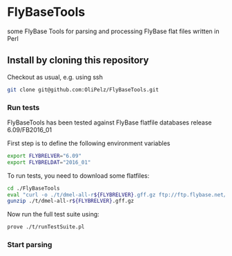 # FlyBaseTools
some FlyBase Tools for parsing and processing FlyBase flat files written in Perl

## Install by cloning this repository
Checkout as usual, e.g. using ssh
```bash
git clone git@github.com:OliPelz/FlyBaseTools.git
```

### Run tests
FlyBaseTools has been tested against FlyBase flatfile databases release 6.09/FB2016_01

First step is to define the following environment variables
```bash
export FLYBRELVER="6.09"
export FLYBRELDAT="2016_01"
```


To run tests, you need to download some flatfiles:
```bash
cd ./FlyBaseTools
eval "curl -o ./t/dmel-all-r${FLYBRELVER}.gff.gz ftp://ftp.flybase.net/genomes/Drosophila_melanogaster/dmel_r${FLYBRELVER}_FB${FLYBRELDAT}/gff/dmel-all-r${FLYBRELVER}.gff.gz"
gunzip ./t/dmel-all-r${FLYBRELVER}.gff.gz
```
Now run the full test suite using:
```bash
prove ./t/runTestSuite.pl

```

### Start parsing

